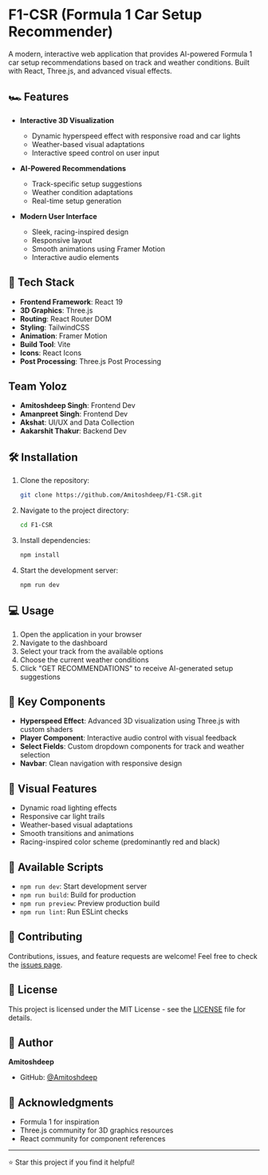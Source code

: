 # F1-CSR (Formula 1 Car Setup Recommender)

A modern, interactive web application that provides AI-powered Formula 1 car setup recommendations based on track and weather conditions. Built with React, Three.js, and advanced visual effects.

<!-- ![F1-CSR Demo](demo.gif) -->

## 🏎️ Features

- **Interactive 3D Visualization**
  - Dynamic hyperspeed effect with responsive road and car lights
  - Weather-based visual adaptations
  - Interactive speed control on user input

- **AI-Powered Recommendations**
  - Track-specific setup suggestions
  - Weather condition adaptations
  - Real-time setup generation

- **Modern User Interface**
  - Sleek, racing-inspired design
  - Responsive layout
  - Smooth animations using Framer Motion
  - Interactive audio elements

## 🚀 Tech Stack

- **Frontend Framework**: React 19
- **3D Graphics**: Three.js
- **Routing**: React Router DOM
- **Styling**: TailwindCSS
- **Animation**: Framer Motion
- **Build Tool**: Vite
- **Icons**: React Icons
- **Post Processing**: Three.js Post Processing

## Team Yoloz
- **Amitoshdeep Singh**: Frontend Dev
- **Amanpreet Singh**: Frontend Dev
- **Akshat**: UI/UX and Data Collection
- **Aakarshit Thakur**: Backend Dev

## 🛠️ Installation

1. Clone the repository:
   ```bash
   git clone https://github.com/Amitoshdeep/F1-CSR.git
   ```

2. Navigate to the project directory:
   ```bash
   cd F1-CSR
   ```

3. Install dependencies:
   ```bash
   npm install
   ```

4. Start the development server:
   ```bash
   npm run dev
   ```

## 💻 Usage

1. Open the application in your browser
2. Navigate to the dashboard
3. Select your track from the available options
4. Choose the current weather conditions
5. Click "GET RECOMMENDATIONS" to receive AI-generated setup suggestions

## 🌟 Key Components

- **Hyperspeed Effect**: Advanced 3D visualization using Three.js with custom shaders
- **Player Component**: Interactive audio control with visual feedback
- **Select Fields**: Custom dropdown components for track and weather selection
- **Navbar**: Clean navigation with responsive design

## 🎨 Visual Features

- Dynamic road lighting effects
- Responsive car light trails
- Weather-based visual adaptations
- Smooth transitions and animations
- Racing-inspired color scheme (predominantly red and black)

## 🔧 Available Scripts

- `npm run dev`: Start development server
- `npm run build`: Build for production
- `npm run preview`: Preview production build
- `npm run lint`: Run ESLint checks

## 🤝 Contributing

Contributions, issues, and feature requests are welcome! Feel free to check the [issues page](https://github.com/Amitoshdeep/F1-CSR/issues).

## 📝 License

This project is licensed under the MIT License - see the [LICENSE](LICENSE) file for details.

## 👤 Author

**Amitoshdeep**
- GitHub: [@Amitoshdeep](https://github.com/Amitoshdeep)

## 🙏 Acknowledgments

- Formula 1 for inspiration
- Three.js community for 3D graphics resources
- React community for component references

---

⭐️ Star this project if you find it helpful!
